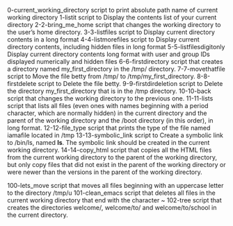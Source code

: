 0-current_working_directory script to print absolute path name of current working directory
1-listit script to Display the contents list of your current directory
2-2-bring_me_home script that changes the working directory to the user’s home directory.
3-3-listfiles script to Display current directory contents in a long format
4-4-listmorefiles script to Display current directory contents, including hidden files in long format
5-5-listfilesdigitonly Display current directory contents long format with user and group IDs displayed numerically and hidden files
6-6-firstdirectory script that creates a directory named my_first_directory in the /tmp/ directory.
7-7-movethatfile script to Move the file betty from /tmp/ to /tmp/my_first_directory.
8-8-firstdelete script to Delete the file betty.
9-9-firstdirdeletion script to Delete the directory my_first_directory that is in the /tmp directory.
10-10-back script that changes the working directory to the previous one.
11-11-lists script  that lists all files (even ones with names beginning with a period character, which are normally hidden) in the current directory and the parent of the working directory and the /boot directory (in this order), in long format.
12-12-file_type script that prints the type of the file named iamafile located in /tmp
13-13-symbolic_link script to Create a symbolic link to /bin/ls, named __ls__. The symbolic link should be created in the current working directory.
14-14-copy_html script that copies all the HTML files from the current working directory to the parent of the working directory, but only copy files that did not exist in the parent of the working directory or were newer than the versions in the parent of the working directory.

100-lets_move script that moves all files beginning with an uppercase letter to the directory /tmp/u
101-clean_emacs script that deletes all files in the current working directory that end with the character ~
102-tree script that creates the directories welcome/, welcome/to/ and welcome/to/school in the current directory.
